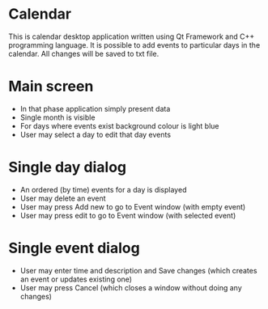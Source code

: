 # Calendar

This is calendar desktop application written using Qt Framework and C++ programming language. It is possible to add events to particular days in the calendar. All changes will be saved to txt file.


# Main screen 

- In that phase application simply present data
- Single month is visible
- For days where events exist background colour is light blue
- User may select a day to edit that day events

# Single day dialog 

- An ordered (by time) events for a day is displayed
- User may delete an event
- User may press Add new to go to Event window (with empty event)
- User may press edit to go to Event window (with selected event)

# Single event dialog 
- User may enter time and description and Save changes (which creates an event or updates existing one)
- User may press Cancel (which closes a window without doing any changes)
